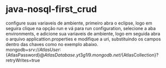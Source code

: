 # java-nosql-first_crud

configure suas variaveis de ambiente, primeiro abra o eclipse, logo em seguira clique na opção run e vá para run configuration, selecione a aba environments, e adicione sua variaveis de ambiente, logo em seguida abra o arquivo applicattion.properties e modifique a uri, substituindo os campos dentro das chaves como no exemplo abaixo.
<br>
mongodb+srv://${AtlasUser}:${AtlasPassword}@${AtlasDatabase}.yt3g1l9.mongodb.net/${AtlasCollection}?retryWrites=true
